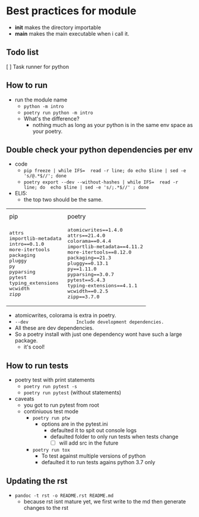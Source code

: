 # Best practices for module

* __init__ makes the directory importable
* __main__ makes the main executable when i call it.

## Todo list

[ ] Task runner for python

## How to run

* run the module name
  * `python -m intro`
  * `poetry run python -m intro`
  * What's the difference?
    * nothing much as long as your python is in the same env space as your poetry.

## Double check your python dependencies per env

* code
  * `pip freeze | while IFS=  read -r line; do echo $line | sed -e 's/@.*$//'; done`
  * `poetry export --dev --without-hashes | while IFS=  read -r line; do  echo $line | sed -e 's/;.*$//' ; done`
* ELI5:
  * the top two should be the same.

<table>
<th><tr><td>pip</td><td>poetry</td></tr>
</th>
<td>
<pre>
attrs
importlib-metadata
intro==0.1.0
more-itertools
packaging
pluggy
py
pyparsing
pytest
typing_extensions
wcwidth
zipp
</pre>
</td>
<td>
<pre>
atomicwrites==1.4.0
attrs==21.4.0
colorama==0.4.4
importlib-metadata==4.11.2
more-itertools==8.12.0
packaging==21.3
pluggy==0.13.1
py==1.11.0
pyparsing==3.0.7
pytest==5.4.3
typing-extensions==4.1.1
wcwidth==0.2.5
zipp==3.7.0
</pre>
</td>
</table>

* atomicwrites, colorama is extra in poetry.
* `--dev                  Include development dependencies.`
* All these are dev dependencies.
* So a poetry install with just one dependency wont have such a large package.
  * it's cool!

## How to run tests

* poetry test with print statements
  * `poetry run pytest -s`
  * `poetry run pytest` (without statements)
* caveats
  * you got to run pytest from root
  * continiuous test mode
    * `poetry run ptw`
      * options are in the pytest.ini
        * defaulted it to spit out console logs
        * defaulted folder to only run tests when tests change
          * [ ] will add src in the future
    * `poetry run tox`
      * To test against multiple versions of python
      * defaulted it to run tests agains python 3.7 only

## Updating the rst

* `pandoc -t rst -o README.rst README.md`
  * because rst isnt mature yet, we first write to the md then generate changes to the rst
